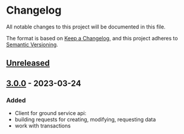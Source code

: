 # Changelog

All notable changes to this project will be documented in this file.

The format is based on [Keep a Changelog](https://keepachangelog.com/en/1.0.0/),
and this project adheres to [Semantic Versioning](https://semver.org/spec/v2.0.0.html).

## [Unreleased]

## [3.0.0] - 2023-03-24

### Added

- Client for ground service api:
- building requests for creating, modifying, requesting data
- work with transactions 

[unreleased]: https://github.com/smekalka/extremum-ground-client/compare/v3.0.0...HEAD
[3.0.0]: https://github.com/smekalka/extremum-ground-client/releases/tag/v3.0.0